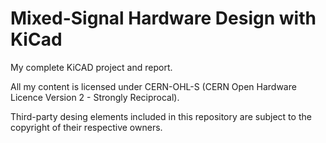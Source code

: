 # Mixed-Signal Hardware Design with KiCad

My complete KiCAD project and report.

All my content is licensed under CERN-OHL-S (CERN Open Hardware Licence Version 2 - Strongly Reciprocal). 

Third-party desing elements included in this repository are subject to the copyright of their respective owners.
